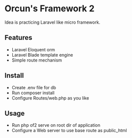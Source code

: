 # Orcun's Framework 2
Idea is practicing Laravel like micro framework. 

## Features
- Laravel Eloquent orm 
- Laravel Blade template engine
- Simple route mechanism 


## Install
- Create .env file for db 
- Run composer install
- Configure Routes/web.php as you like


## Usage 
- Run php of2 serve on root dir of application 
- Configure a Web server to use base route as public_html